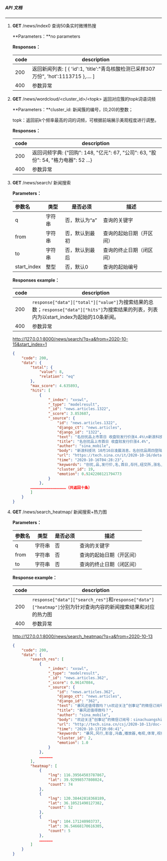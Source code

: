 ##### API 文档

------

1. **GET**    /news/index0    查询50条实时微博热搜

   **Parameters：**no parameters

   **Responses：**

   | code | description                                                  |
   | ---- | ------------------------------------------------------------ |
   | 200  | 返回新闻列表:                                                                                                                                      [        {                                                                                                                                                                     'id':1,                                                                                                                                        'title':"青岛核酸检测已采样307万份",                                                                                                                                              'hot':1113715                                                                                                                               },....  ] |
   | 400  | 参数异常                                                     |

2. **GET**      /news/wordcloud/\<cluster_id\>/\<topk\>  返回对应簇的topk词语词频

   **Parameters：**cluster_id: 新闻簇的编号，[0,20)的整数；

   ​                           topk：返回前k个频率最高的词的词频，可根据前端展示美观程度进行调整。

   **Responses：**

   | code | description                                                  |
   | ---- | ------------------------------------------------------------ |
   | 200  | 返回词频字典:                                                                                                                                      {"回购": 148, "亿元": 67, "公司": 63, "股份": 54, "格力电器": 52 ...} |
   | 400  | 参数异常                                                     |

3. **GET**      /news/search/ 新闻搜索

   **Parameters：**

   | 参数名      | 类型   | 是否必须       | 描述                     |
   | :---------- | ------ | -------------- | ------------------------ |
   | q           | 字符串 | 否，默认为“a”  | 查询的关键字             |
   | from        | 字符串 | 否，默认到最初 | 查询的起始日期（开区间） |
   | to          | 字符串 | 否，默认到最后 | 查询的终止日期（闭区间） |
   | start_index | 整型   | 否，默认0      | 查询的起始编号           |

   **Responses example：**

   | code | description                                                  |
   | ---- | ------------------------------------------------------------ |
   | 200  | `response["data"]["total"]["value"]`为搜索结果的总数；`response["data"]["hits"]`为搜索结果的列表，列表内为以start_index为起始的10条新闻。 |
   | 400  | 参数异常                                                     |

   http://127.0.0.1:8000/news/search/?q=a&from=2020-10-15&start_index=1

   ```json
   {
       "code": 200,
       "data": {
           "total": {
               "value": 8,
               "relation": "eq"
           },
           "max_score": 4.635893,
           "hits": [
               {
                   "_index": "xxswl",
                   "_type": "modelresult",
                   "_id": "news.articles.1322",
                   "_score": 3.853687,
                   "_source": {
                       "id": "news.articles.1322",
                       "django_ct": "news.articles",
                       "django_id": "1322",
                       "text": "名创优品上市首日 收盘较发行价涨4.4%\n新浪科技讯 10月16日凌晨消息，名创优品周四登陆纽交所，首日收盘报20.88美元，较发行价上涨4.4%。10月8日，相关文件显示，由腾讯控股支持的零售商名创优品（Miniso Group Holding Ltd）希望在美国进行的首次公开募股（IPO）中筹资至多5.624亿美元。名创优品表示，计划在美国的IPO发行3040万美国存托股份（ADS），预计价格为16.5-18.5美元/ADS。每份美国存托股份将代表4股A类普通股。按IPO发行价区间的最高端，名创优品的估值将达到57亿美元。9月24日，名创优品正式向美国证券交易委员会递交招股书，股票代码为“MNSO”，计划在纽交所上市。文件显示，与腾讯有关联的实体在发行股票后将拥有名创优品4.8%的股份。高盛和美国银行证券是此次发行的承销商。\nsina_mobile\n创优,品,发行价,名,首日,存托,纽交所,涨名,美国,文件,多亿美元,股类,端名,腾讯,筹资,每份,股份,上市,普通股,日名\n",
                       "title": "名创优品上市首日 收盘较发行价涨4.4%",
                       "author": "sina_mobile",
                       "body": "新浪科技讯 10月16日凌晨消息，名创优品周四登陆纽交所，首日收盘报20.88美元，较发行价上涨4.4%。10月8日，相关文件显示，由腾讯控股支持的零售商名创优品（Miniso Group Holding Ltd）希望在美国进行的首次公开募股（IPO）中筹资至多5.624亿美元。名创优品表示，计划在美国的IPO发行3040万美国存托股份（ADS），预计价格为16.5-18.5美元/ADS。每份美国存托股份将代表4股A类普通股。按IPO发行价区间的最高端，名创优品的估值将达到57亿美元。9月24日，名创优品正式向美国证券交易委员会递交招股书，股票代码为“MNSO”，计划在纽交所上市。文件显示，与腾讯有关联的实体在发行股票后将拥有名创优品4.8%的股份。高盛和美国银行证券是此次发行的承销商。",
                       "url": "https://tech.sina.cn/it/2020-10-16/detail-iiznctkc5804589.d.html",
                       "time": "2020-10-16T04:28:23",
                       "keywords": "创优,品,发行价,名,首日,存托,纽交所,涨名,美国,文件,多亿美元,股类,端名,腾讯,筹资,每份,股份,上市,普通股,日名",
                       "cluster_id": 19,
                       "emotion": 0.9242208121794773
                   }
               },
           …………………………………………（共返回十条）
           ]
       }
   }
   ```

   

4. **GET**      /news/search_heatmap/ 新闻搜索+热力图

   **Parameters：**

   | 参数名 | 类型   | 是否必须 | 描述                     |
   | :----- | ------ | -------- | ------------------------ |
   | q      | 字符串 | 否       | 查询的关键字             |
   | from   | 字符串 | 否       | 查询的起始日期（开区间） |
   | to     | 字符串 | 否       | 查询的终止日期（闭区间） |

   **Response example：**

   | code | description                                                  |
   | ---- | ------------------------------------------------------------ |
   | 200  | `response["data"]["search_res"]`和`response["data"]["heatmap"]`分别为针对查询内容的新闻搜索结果和对应的热力图 |
   | 400  | 参数异常                                                     |

   http://127.0.0.1:8000/news/search_heatmap/?q=a&from=2020-10-13

   ```json
   {
       "code": 200,
       "data": {
           "search_res": [
               {
                   "_index": "xxswl",
                   "_type": "modelresult",
                   "_id": "news.articles.362",
                   "_score": 0.96147084,
                   "_source": {
                       "id": "news.articles.362",
                       "django_ct": "news.articles",
                       "django_id": "362",
                       "text": "暴风还值得救吗？\n欢迎关注“创事记”的微信订阅号：sinachuangshiji　文/森语谢东霞编辑/子夜沉寂已久的暴风，又有了新动静。&amp;nbsp;10月9日，不少网友发现，暴风影音官网上的Windows版客户端完成了一……………………自己：“暴风值得救吗？”\nsina_mobile\n暴风,风行,影音,冯鑫,播放器,电视,体育,视频,图源,拯救,会员,在线,代,驰,集团,互联网,兆,广告,救,蔡文胜\n",
                       "title": "暴风还值得救吗？",
                       "author": "sina_mobile",
                       "body": "欢迎关注“创事记”的微信订阅号：sinachuangshiji　文/森语谢东霞编辑/子夜沉寂已久的暴风，又有了新动静。&nbsp;10月9日，不少网友发现，暴风影音官网上的Windows版客户端完成了一次更新，并上线了0.99元的“全新VIP会员”。有人收到了暴风影音弹窗升级的提示，而暴风影音右边盒子界面显示“下载新版0.99元开通月会员”的横幅广告。更新后的暴风影音变得更加简洁，没有了频道内容和官方商城，只有播放器下载提示以及会员广告。暴风影音更新展示，截图自暴风影音官网其实这次上线白菜价会员服务，并非暴风影音的突然“诈尸”。9月21日，暴…………………………",
                       "url": "http://tech.sina.cn/csj/2020-10-13/doc-iiznezxr5776210.d.html",
                       "time": "2020-10-13T20:08:41",
                       "keywords": "暴风,风行,影音,冯鑫,播放器,电视,体育,视频,图源,拯救,会员,在线,代,驰,集团,互联网,兆,广告,救,蔡文胜",
                       "cluster_id": 2,
                       "emotion": 1.0
                   }
               },
               ………………
           ],
           "heatmap": [
               {
                   "lng": 116.39564503787867,
                   "lat": 39.92998577808024,
                   "count": 74
               },
               {
                   "lng": 120.38442818368189,
                   "lat": 36.10521490127382,
                   "count": 52
               },
               {
                   "lng": 104.171240903737,
                   "lat": 36.54668170616305,
                   "count": 5
               },
               ………………
           ]
       }
   }
   ```